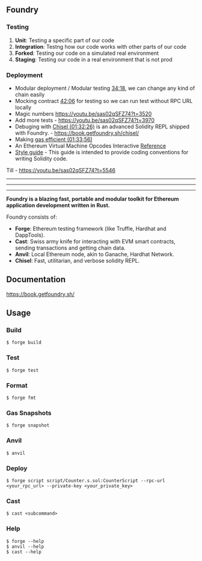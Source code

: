 ## Foundry

### Testing
 1. **Unit**: Testing a specific part of our code
 2. **Integration**: Testng how our code works with other parts of our code
 3. **Forked**: Testing our code on a simulated real environment
 4. **Staging**: Testing our code in a real environment that is not prod

### Deployment
 - Modular deployment / Modular testing [34:18](https://youtu.be/sas02qSFZ74?t=2058), we can change any kind of chain easily 
 - Mocking contract [42:06](https://youtu.be/sas02qSFZ74?t=2526) for testing so we can run test without RPC URL locally
 - Magic numbers https://youtu.be/sas02qSFZ74?t=3520
 - Add more tests - https://youtu.be/sas02qSFZ74?t=3970
 - Debuging with [Chisel (01:32:26)](https://youtu.be/sas02qSFZ74?t=5546) is an advanced Solidity REPL shipped with Foundry. - https://book.getfoundry.sh/chisel/
 - Making [gas efficient (01:33:56)](https://youtu.be/sas02qSFZ74?t=5636)
 - An Ethereum Virtual Machine Opcodes Interactive [Reference](https://www.evm.codes/)
 - [Style guide](https://docs.soliditylang.org/en/latest/style-guide.html#) - This guide is intended to provide coding conventions for writing Solidity code.

 Till - https://youtu.be/sas02qSFZ74?t=5546


___
___
___
 
**Foundry is a blazing fast, portable and modular toolkit for Ethereum application development written in Rust.**

Foundry consists of:

-   **Forge**: Ethereum testing framework (like Truffle, Hardhat and DappTools).
-   **Cast**: Swiss army knife for interacting with EVM smart contracts, sending transactions and getting chain data.
-   **Anvil**: Local Ethereum node, akin to Ganache, Hardhat Network.
-   **Chisel**: Fast, utilitarian, and verbose solidity REPL.


## Documentation

https://book.getfoundry.sh/

## Usage

### Build

```shell
$ forge build
```

### Test

```shell
$ forge test
```

### Format

```shell
$ forge fmt
```

### Gas Snapshots

```shell
$ forge snapshot
```

### Anvil

```shell
$ anvil
```

### Deploy

```shell
$ forge script script/Counter.s.sol:CounterScript --rpc-url <your_rpc_url> --private-key <your_private_key>
```

### Cast

```shell
$ cast <subcommand>
```

### Help

```shell
$ forge --help
$ anvil --help
$ cast --help
```
